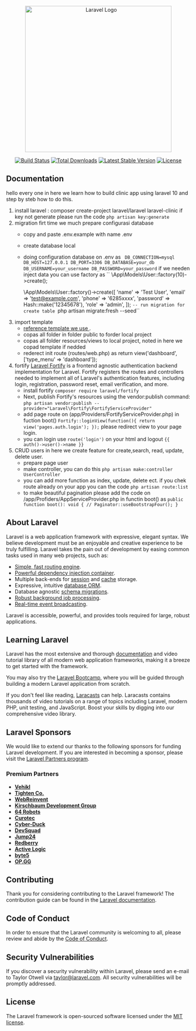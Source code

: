 <p align="center"><a href="https://laravel.com" target="_blank"><img src="https://raw.githubusercontent.com/laravel/art/master/logo-lockup/5%20SVG/2%20CMYK/1%20Full%20Color/laravel-logolockup-cmyk-red.svg" width="400" alt="Laravel Logo"></a></p>

<p align="center">
<a href="https://github.com/laravel/framework/actions"><img src="https://github.com/laravel/framework/workflows/tests/badge.svg" alt="Build Status"></a>
<a href="https://packagist.org/packages/laravel/framework"><img src="https://img.shields.io/packagist/dt/laravel/framework" alt="Total Downloads"></a>
<a href="https://packagist.org/packages/laravel/framework"><img src="https://img.shields.io/packagist/v/laravel/framework" alt="Latest Stable Version"></a>
<a href="https://packagist.org/packages/laravel/framework"><img src="https://img.shields.io/packagist/l/laravel/framework" alt="License"></a>
</p>


## Documentation
   hello every one in here we learn how to build clinic app using laravel 10 and step by steb how to do this.  
1. install laravel : composer create-project laravel/laravel laravel-clinic
   if key not generate please run the code ``php artisan key:generate``
2. migration
   firt time we much prepare configurasi database
   - copy and paste .env.example with name .env
   - create database local 
   - doing configuration database  on .env as
   `` 
   DB_CONNECTION=mysql
   DB_HOST=127.0.0.1
   DB_PORT=3306
   DB_DATABASE=your_db
   DB_USERNAME=your_username
   DB_PASSWORD=your_password
   ``
   if we needen inject data you can use factory as
   ``
    \App\Models\User::factory(10)->create();

        \App\Models\User::factory()->create([
            'name' => 'Test User',
            'email' => 'test@example.com',
            'phone' => '6285xxxx',
            'password' => Hash::make('12345678'),
            'role' => 'admin',
        ]);
   ``
   -- run migration for create table 
   ``php artisan migrate:fresh --seed``
3. import template  
   - [reference template we use ](https://github.com/bahrie127/laravel10-stisla).
   - copas all folder in folder public to forder local project
   - copas all folder resources/views to local project, noted in here we copad template if nedded
   - rederect init  route (routes/web.php) as  return view('dashboard', ['type_menu' => 'dashboard']);
4. fortify
   [Laravel Fortify](https://laravel.com/docs/10.x/fortify#what-is-fortify)
   is a frontend agnostic authentication backend implementation for Laravel. Fortify registers the routes and controllers needed to implement all of Laravel's authentication features, including login, registration, password reset, email verification, and more.
   - install fortify ``composer require laravel/fortify``
   - Next, publish Fortify's resources using the vendor:publish command:
   ``php artisan vendor:publish --provider="Laravel\Fortify\FortifyServiceProvider"``
   -  add page route on (app/Providers/FortifyServiceProvider.php) in fuction boot()
   ``
       Fortify::loginView(function(){
        return view('pages.auth.login');
       });
   ``
   please redirect view to your page login.
   - you can login use ``route('login')`` on your html and logout ``{{ auth()->user()->name }}``
5. CRUD users
   in here we create feature for create,search, read, update, delete user.
   * prepare page user 
   * make controller, you can do this ``php artisan make:controller UserController``
   * you can add more function as index, update, delete ect. if you chek route already on your app 
     you can the code ``php artisan route:list``
   * to make beautiful pagination please add the code on /app/Profiders/AppServiceProvider.php in functin boot() as
   ``
   public function boot(): void
    {
        //
        Paginator::useBootstrapFour();
    }
   ``
## About Laravel

Laravel is a web application framework with expressive, elegant syntax. We believe development must be an enjoyable and creative experience to be truly fulfilling. Laravel takes the pain out of development by easing common tasks used in many web projects, such as:

- [Simple, fast routing engine](https://laravel.com/docs/routing).
- [Powerful dependency injection container](https://laravel.com/docs/container).
- Multiple back-ends for [session](https://laravel.com/docs/session) and [cache](https://laravel.com/docs/cache) storage.
- Expressive, intuitive [database ORM](https://laravel.com/docs/eloquent).
- Database agnostic [schema migrations](https://laravel.com/docs/migrations).
- [Robust background job processing](https://laravel.com/docs/queues).
- [Real-time event broadcasting](https://laravel.com/docs/broadcasting).

Laravel is accessible, powerful, and provides tools required for large, robust applications.

## Learning Laravel

Laravel has the most extensive and thorough [documentation](https://laravel.com/docs) and video tutorial library of all modern web application frameworks, making it a breeze to get started with the framework.

You may also try the [Laravel Bootcamp](https://bootcamp.laravel.com), where you will be guided through building a modern Laravel application from scratch.

If you don't feel like reading, [Laracasts](https://laracasts.com) can help. Laracasts contains thousands of video tutorials on a range of topics including Laravel, modern PHP, unit testing, and JavaScript. Boost your skills by digging into our comprehensive video library.

## Laravel Sponsors

We would like to extend our thanks to the following sponsors for funding Laravel development. If you are interested in becoming a sponsor, please visit the [Laravel Partners program](https://partners.laravel.com).

### Premium Partners

- **[Vehikl](https://vehikl.com/)**
- **[Tighten Co.](https://tighten.co)**
- **[WebReinvent](https://webreinvent.com/)**
- **[Kirschbaum Development Group](https://kirschbaumdevelopment.com)**
- **[64 Robots](https://64robots.com)**
- **[Curotec](https://www.curotec.com/services/technologies/laravel/)**
- **[Cyber-Duck](https://cyber-duck.co.uk)**
- **[DevSquad](https://devsquad.com/hire-laravel-developers)**
- **[Jump24](https://jump24.co.uk)**
- **[Redberry](https://redberry.international/laravel/)**
- **[Active Logic](https://activelogic.com)**
- **[byte5](https://byte5.de)**
- **[OP.GG](https://op.gg)**

## Contributing

Thank you for considering contributing to the Laravel framework! The contribution guide can be found in the [Laravel documentation](https://laravel.com/docs/contributions).

## Code of Conduct

In order to ensure that the Laravel community is welcoming to all, please review and abide by the [Code of Conduct](https://laravel.com/docs/contributions#code-of-conduct).

## Security Vulnerabilities

If you discover a security vulnerability within Laravel, please send an e-mail to Taylor Otwell via [taylor@laravel.com](mailto:taylor@laravel.com). All security vulnerabilities will be promptly addressed.

## License

The Laravel framework is open-sourced software licensed under the [MIT license](https://opensource.org/licenses/MIT).

